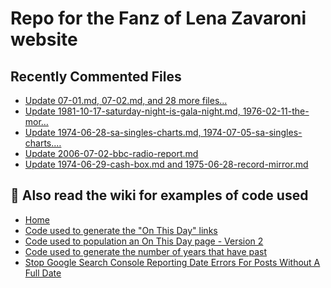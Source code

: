 # Repo for the Fanz of Lena Zavaroni website

## Recently Commented Files
<!-- BLOG-POST-LIST:START -->
- [Update 07-01.md, 07-02.md, and 28 more files...](https://github.com/FanzOfLenaZavaroni/fanzoflenazavaroni.github.io/commit/87ee162ac80bdd9ffe1f2a7e132211c8532cb76d)
- [Update 1981-10-17-saturday-night-is-gala-night.md, 1976-02-11-the-mor…](https://github.com/FanzOfLenaZavaroni/fanzoflenazavaroni.github.io/commit/7f42867ad19fbde9c5eb825ce8600b1a7ac58ddd)
- [Update 1974-06-28-sa-singles-charts.md, 1974-07-05-sa-singles-charts.…](https://github.com/FanzOfLenaZavaroni/fanzoflenazavaroni.github.io/commit/aeaf788318ec255720e4105948a5b45e7061ede0)
- [Update 2006-07-02-bbc-radio-report.md](https://github.com/FanzOfLenaZavaroni/fanzoflenazavaroni.github.io/commit/9996be3b76b5384b16ebd191309c244b57fd8156)
- [Update 1974-06-29-cash-box.md and 1975-06-28-record-mirror.md](https://github.com/FanzOfLenaZavaroni/fanzoflenazavaroni.github.io/commit/ae739b98565a0cf1a73e73ce310c7eeb8068611e)
<!-- BLOG-POST-LIST:END -->

## :notebook: Also read the wiki for examples of code used
* [Home](https://github.com/FanzOfLenaZavaroni/fanzoflenazavaroni.github.io/wiki)
* [Code used to generate the "On This Day" links](https://github.com/FanzOfLenaZavaroni/fanzoflenazavaroni.github.io/wiki/On-This-Day-Code)
* [Code used to population an On This Day page - Version 2](https://github.com/FanzOfLenaZavaroni/fanzoflenazavaroni.github.io/wiki/Code-used-to-population-an-On-This-Day-page-%E2%80%90-Version-2)
* [Code used to generate the number of years that have past](https://github.com/FanzOfLenaZavaroni/fanzoflenazavaroni.github.io/wiki/Number-of-years-gone-by-code)
* [Stop Google Search Console Reporting Date Errors For Posts Without A Full Date](https://github.com/FanzOfLenaZavaroni/fanzoflenazavaroni.github.io/wiki/Stop-Google-Search-Console-Reporting-Date-Errors-For-Posts-Without-A-Full-Date)
